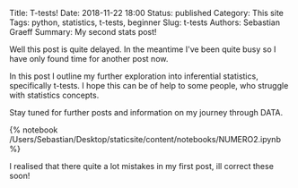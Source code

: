 Title: T-tests!
Date: 2018-11-22 18:00 
Status: published 
Category: This site 
Tags: python, statistics, t-tests, beginner 
Slug: t-tests
Authors: Sebastian Graeff 
Summary: My second stats post!

Well this post is quite delayed. In the meantime I've been quite busy so I have only found time for another post now.

In this post I outline my further exploration into inferential statistics, specifically t-tests. I hope this can be of help to some people, who struggle with statistics concepts.

Stay tuned for further posts and information on my journey through DATA.

{% notebook /Users/Sebastian/Desktop/staticsite/content/notebooks/NUMERO2.ipynb %}



I realised that there quite a lot mistakes in my first post, ill correct these soon!